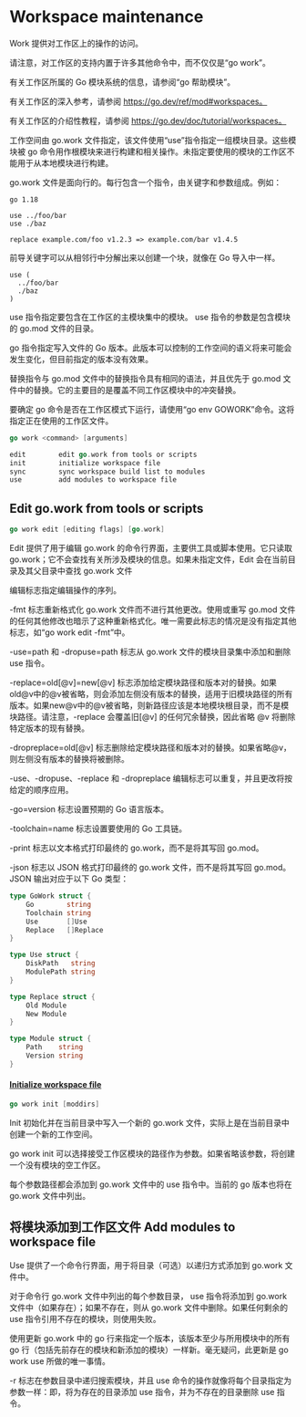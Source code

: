 # Workspace maintenance

Work 提供对工作区上的操作的访问。

请注意，对工作区的支持内置于许多其他命令中，而不仅仅是“go work”。

有关工作区所属的 Go 模块系统的信息，请参阅“go 帮助模块”。

有关工作区的深入参考，请参阅 https://go.dev/ref/mod#workspaces。

有关工作区的介绍性教程，请参阅 https://go.dev/doc/tutorial/workspaces。

工作空间由 go.work 文件指定，该文件使用“use”指令指定一组模块目录。这些模块被 go 命令用作根模块来进行构建和相关操作。未指定要使用的模块的工作区不能用于从本地模块进行构建。

go.work 文件是面向行的。每行包含一个指令，由关键字和参数组成。例如：

```go-module
go 1.18

use ../foo/bar
use ./baz

replace example.com/foo v1.2.3 => example.com/bar v1.4.5
```

前导关键字可以从相邻行中分解出来以创建一个块，就像在 Go 导入中一样。

```go-module
use (
  ../foo/bar
  ./baz
)
```

use 指令指定要包含在工作区的主模块集中的模块。 use 指令的参数是包含模块的 go.mod 文件的目录。

go 指令指定写入文件的 Go 版本。此版本可以控制的工作空间的语义将来可能会发生变化，但目前指定的版本没有效果。

替换指令与 go.mod 文件中的替换指令具有相同的语法，并且优先于 go.mod 文件中的替换。它的主要目的是覆盖不同工作区模块中的冲突替换。

要确定 go 命令是否在工作区模式下运行，请使用“go env GOWORK”命令。这将指定正在使用的工作区文件。

```go
go work <command> [arguments]
```

```go
edit        edit go.work from tools or scripts
init        initialize workspace file
sync        sync workspace build list to modules
use         add modules to workspace file
```

## Edit go.work from tools or scripts

```go
go work edit [editing flags] [go.work]
```

Edit 提供了用于编辑 go.work 的命令行界面，主要供工具或脚本使用。它只读取 go.work；它不会查找有关所涉及模块的信息。如果未指定文件，Edit 会在当前目录及其父目录中查找 go.work 文件

编辑标志指定编辑操作的序列。

-fmt 标志重新格式化 go.work 文件而不进行其他更改。使用或重写 go.mod 文件的任何其他修改也暗示了这种重新格式化。唯一需要此标志的情况是没有指定其他标志，如“go work edit -fmt”中。

-use=path 和 -dropuse=path 标志从 go.work 文件的模块目录集中添加和删除 use 指令。

-replace=old[@v]=new[@v] 标志添加给定模块路径和版本对的替换。如果old@v中的@v被省略，则会添加左侧没有版本的替换，适用于旧模块路径的所有版本。如果new@v中的@v被省略，则新路径应该是本地模块根目录，而不是模块路径。请注意，-replace 会覆盖旧[@v] 的任何冗余替换，因此省略 @v 将删除特定版本的现有替换。

-dropreplace=old[@v] 标志删除给定模块路径和版本对的替换。如果省略@v，则左侧没有版本的替换将被删除。

-use、-dropuse、-replace 和 -dropreplace 编辑标志可以重复，并且更改将按给定的顺序应用。

-go=version 标志设置预期的 Go 语言版本。

-toolchain=name 标志设置要使用的 Go 工具链。

-print 标志以文本格式打印最终的 go.work，而不是将其写回 go.mod。

-json 标志以 JSON 格式打印最终的 go.work 文件，而不是将其写回 go.mod。 JSON 输出对应于以下 Go 类型：

```go
type GoWork struct {
    Go        string
    Toolchain string
    Use       []Use
    Replace   []Replace
}

type Use struct {
    DiskPath   string
    ModulePath string
}

type Replace struct {
    Old Module
    New Module
}

type Module struct {
    Path    string
    Version string
}
```

#### [Initialize workspace file](https://pkg.go.dev/cmd/go#hdr-Initialize_workspace_file)

```go
go work init [moddirs]
```

Init 初始化并在当前目录中写入一个新的 go.work 文件，实际上是在当前目录中创建一个新的工作空间。

go work init 可以选择接受工作区模块的路径作为参数。如果省略该参数，将创建一个没有模块的空工作区。

每个参数路径都会添加到 go.work 文件中的 use 指令中。当前的 go 版本也将在 go.work 文件中列出。

## 将模块添加到工作区文件  Add modules to workspace file

Use 提供了一个命令行界面，用于将目录（可选）以递归方式添加到 go.work 文件中。

对于命令行 go.work 文件中列出的每个参数目录， use 指令将添加到 go.work 文件中（如果存在）；如果不存在，则从 go.work 文件中删除。如果任何剩余的 use 指令引用不存在的模块，则使用失败。

使用更新 go.work 中的 go 行来指定一个版本，该版本至少与所用模块中的所有 go 行（包括先前存在的模块和新添加的模块）一样新。毫无疑问，此更新是 go work use 所做的唯一事情。

-r 标志在参数目录中递归搜索模块，并且 use 命令的操作就像将每个目录指定为参数一样：即，将为存在的目录添加 use 指令，并为不存在的目录删除 use 指令。
